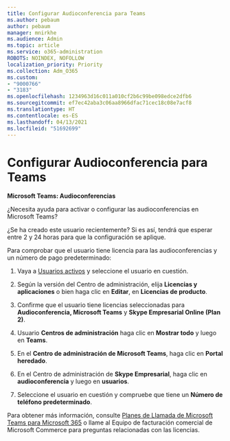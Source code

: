 ```yaml
---
title: Configurar Audioconferencia para Teams
ms.author: pebaum
author: pebaum
manager: mnirkhe
ms.audience: Admin
ms.topic: article
ms.service: o365-administration
ROBOTS: NOINDEX, NOFOLLOW
localization_priority: Priority
ms.collection: Adm_O365
ms.custom:
- "9000766"
- "3183"
ms.openlocfilehash: 1234963d16c011a010cf2b6c99be098edce2dfb6
ms.sourcegitcommit: ef7ec42aba3c06aa8966dfac71cec18c08e7acf8
ms.translationtype: HT
ms.contentlocale: es-ES
ms.lasthandoff: 04/13/2021
ms.locfileid: "51692699"
---
```

# <a name="setup-audio-conferencing-for-teams"></a>Configurar Audioconferencia para Teams

**Microsoft Teams: Audioconferencias**

¿Necesita ayuda para activar o configurar las audioconferencias en Microsoft Teams?

¿Se ha creado este usuario recientemente?  Si es así, tendrá que esperar entre 2 y 24 horas para que la configuración se aplique.

Para comprobar que el usuario tiene licencia para las audioconferencias y un número de pago predeterminado:

1. Vaya a [Usuarios activos](https://admin.microsoft.com/Adminportal/Home?source=applauncher#/users) y seleccione el usuario en cuestión.

2. Según la versión del Centro de administración, elija **Licencias y aplicaciones** o bien haga clic en **Editar**, en **Licencias de producto**.

3. Confirme que el usuario tiene licencias seleccionadas para **Audioconferencia, Microsoft Teams** y **Skype Empresarial Online (Plan 2)**.

4. Usuario **Centros de administración** haga clic en **Mostrar todo** y luego en **Teams**.

5. En el **Centro de administración de Microsoft Teams**, haga clic en **Portal heredado**.

6. En el Centro de administración de **Skype Empresarial**, haga clic en **audioconferencia** y luego en **usuarios**.

7. Seleccione el usuario en cuestión y compruebe que tiene un **Número de teléfono predeterminado**.

Para obtener más información, consulte [Planes de Llamada de Microsoft Teams para Microsoft 365](https://docs.microsoft.com/microsoftteams/calling-plans-for-office-365) o llame al Equipo de facturación comercial de Microsoft Commerce para preguntas relacionadas con las licencias.